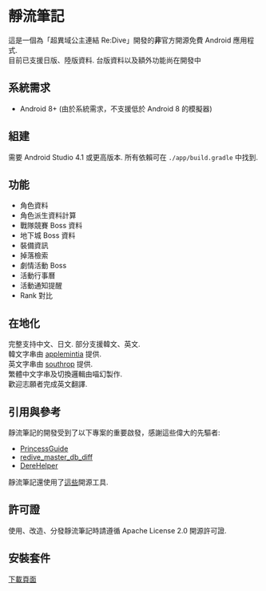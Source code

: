 # 靜流筆記
這是一個為「超異域公主連結 Re:Dive」開發的**非**官方開源免費 Android 應用程式.  
目前已支援日版、陸版資料. 台版資料以及額外功能尚在開發中

## 系統需求
* Android 8+ (由於系統需求，不支援低於 Android 8 的模擬器)

## 組建
需要 Android Studio 4.1 或更高版本.
所有依賴可在 `./app/build.gradle` 中找到.

## 功能
* 角色資料
* 角色派生資料計算
* 戰隊競賽 Boss 資料
* 地下城 Boss 資料
* 裝備資訊
* 掉落檢索
* 劇情活動 Boss
* 活動行事曆
* 活動通知提醒
* Rank 對比

## 在地化
完整支持中文、日文. 部分支援韓文、英文.  
韓文字串由 [applemintia](https://twitter.com/_applemintia) 提供.  
英文字串由 [southrop](https://github.com/southrop) 提供.  
繁體中文字串及切換邏輯由喵幻製作.  
歡迎志願者完成英文翻譯.

## 引用與參考
靜流筆記的開發受到了以下專案的重要啟發，感謝這些偉大的先驅者:
* [PrincessGuide](https://github.com/superk589/PrincessGuide)
* [redive_master_db_diff](https://github.com/esterTion/redive_master_db_diff)
* [DereHelper](https://github.com/Lazyeraser/DereHelper)

靜流筆記還使用了[這些](OPENSOURCE.md)開源工具.

## 許可證
使用、改造、分發靜流筆記時請遵循 Apache License 2.0 開源許可證.

## 安裝套件
[下載頁面](https://github.com/TragicLifeHu/ShizuruNotes/releases)  

